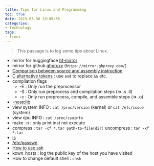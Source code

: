 ```yaml
---
title: Tips for Linux and Programming
toc: true
date: 2023-03-30 19:05:56
categories:
- Technology
tags:
- linux
---
```


> This passage is to log some tips about Linux.

<!-- more -->
- mirror for huggingface [hf-mirror](https://hf-mirror.com/)
- mirror for github [ghproxy](https://mirror.ghproxy.com/) (`https://mirror.ghproxy.com/`)
- [Comparison between source and assembly instruction](https://godbolt.org/)
- [C alternative tokens](https://en.wikipedia.org/wiki/C_alternative_tokens) : use `and` to replace `&&` etc.
- compilation flags
    - -E : Only run the preprocessor
    - -S : Only run preprocess and compilation steps (=> .s .ll)
    - -c : Only run preprocess, compile, and assemble steps (=> .o)
- [-nostdlib](https://gcc.gnu.org/onlinedocs/gcc/Link-Options.html#index-nostdlib)
- view system INFO : `cat /proc/version` (kernel) or `cat /etc/issue` (system)
- view cpu INFO : `cat /proc/cpuinfo`
- make -n : only print inst not execute 
- compress : `tar -cf *.tar path-to-file(dir)` uncompress : `tar -xf *.tar`
- [ls](https://www.runoob.com/linux/linux-comm-ls.html)
- [/etc/passwd](https://www.geeksforgeeks.org/understanding-the-etc-passwd-file/)
- [How to use ssh](https://zhuanlan.zhihu.com/p/21999778)
- kown_hosts : log the public key of the host you have visited
- How to change default shell : `chsh`









